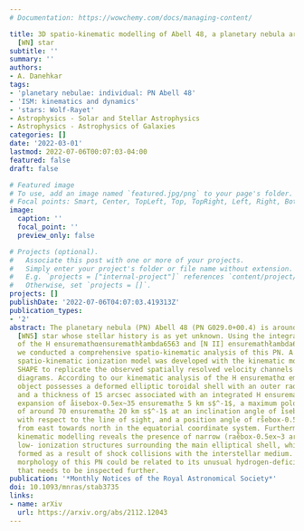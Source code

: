 ```yaml
---
# Documentation: https://wowchemy.com/docs/managing-content/

title: 3D spatio-kinematic modelling of Abell 48, a planetary nebula around a Wolf-Rayet
  [WN] star
subtitle: ''
summary: ''
authors:
- A. Danehkar
tags:
- 'planetary nebulae: individual: PN Abell 48'
- 'ISM: kinematics and dynamics'
- 'stars: Wolf-Rayet'
- Astrophysics - Solar and Stellar Astrophysics
- Astrophysics - Astrophysics of Galaxies
categories: []
date: '2022-03-01'
lastmod: 2022-07-06T00:07:03-04:00
featured: false
draft: false

# Featured image
# To use, add an image named `featured.jpg/png` to your page's folder.
# Focal points: Smart, Center, TopLeft, Top, TopRight, Left, Right, BottomLeft, Bottom, BottomRight.
image:
  caption: ''
  focal_point: ''
  preview_only: false

# Projects (optional).
#   Associate this post with one or more of your projects.
#   Simply enter your project's folder or file name without extension.
#   E.g. `projects = ["internal-project"]` references `content/project/deep-learning/index.md`.
#   Otherwise, set `projects = []`.
projects: []
publishDate: '2022-07-06T04:07:03.419313Z'
publication_types:
- '2'
abstract: The planetary nebula (PN) Abell 48 (PN G029.0+00.4) is around a rare Wolf-Rayet
  [WN5] star whose stellar history is as yet unknown. Using the integral field observations
  of the H ensuremathαensuremathłambda6563 and [N II] ensuremathłambda6584 line emissions,
  we conducted a comprehensive spatio-kinematic analysis of this PN. A three- dimensional
  spatio-kinematic ionization model was developed with the kinematic modelling tool
  SHAPE to replicate the observed spatially resolved velocity channels and position-velocity
  diagrams. According to our kinematic analysis of the H ensuremathα emission, this
  object possesses a deformed elliptic toroidal shell with an outer radius of 23 arcsec
  and a thickness of 15 arcsec associated with an integrated H ensuremathα emission-line
  expansion of åisebox-0.5ex~35 ensuremath± 5 km s$^-1$, a maximum poloidal expansion
  of around 70 ensuremath± 20 km s$^-1$ at an inclination angle of i̊sebox-0.5ex~30°
  with respect to the line of sight, and a position angle of rs̊ebox-0.5ex~130° measured
  from east towards north in the equatorial coordinate system. Furthermore, [N II]
  kinematic modelling reveals the presence of narrow (rae̊box-0.5ex~3 arcsec) exterior
  low- ionization structures surrounding the main elliptical shell, which could have
  formed as a result of shock collisions with the interstellar medium. The torus-shaped
  morphology of this PN could be related to its unusual hydrogen-deficient [WN] nucleus
  that needs to be inspected further.
publication: '*Monthly Notices of the Royal Astronomical Society*'
doi: 10.1093/mnras/stab3735
links:
- name: arXiv
  url: https://arxiv.org/abs/2112.12043
---
```

